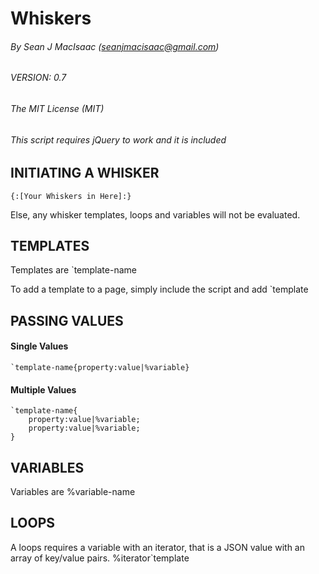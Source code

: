 # Whiskers
###### By Sean J MacIsaac (seanjmacisaac@gmail.com)
###### VERSION: 0.7

###### The MIT License (MIT)

###### This script requires jQuery to work and it is included

## INITIATING A WHISKER
    {:[Your Whiskers in Here]:}

Else, any whisker templates, loops and variables will not be evaluated.

## TEMPLATES
Templates are `template-name

To add a template to a page, simply include the script and add `template

## PASSING VALUES
#### Single Values
    `template-name{property:value|%variable}
#### Multiple Values
    `template-name{
        property:value|%variable;
        property:value|%variable;
    }

## VARIABLES
Variables are %variable-name

## LOOPS
A loops requires a variable with an iterator, that is a JSON value with an array of key/value pairs.
%iterator`template
